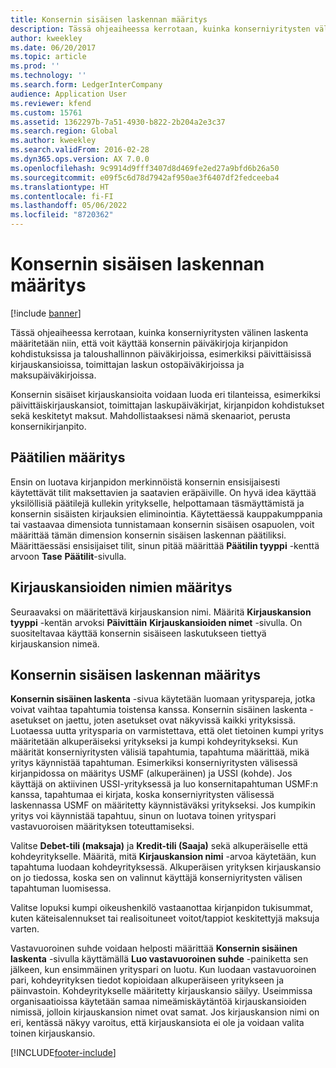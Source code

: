 ```yaml
---
title: Konsernin sisäisen laskennan määritys
description: Tässä ohjeaiheessa kerrotaan, kuinka konserniyritysten välinen laskenta määritetään niin, että voit käyttää konsernin päiväkirjoja kirjanpidon kohdistuksissa ja taloushallinnon päiväkirjoissa, esimerkiksi päivittäisissä kirjauskansioissa, toimittajan laskun ostopäiväkirjoissa ja maksupäiväkirjoissa.
author: kweekley
ms.date: 06/20/2017
ms.topic: article
ms.prod: ''
ms.technology: ''
ms.search.form: LedgerInterCompany
audience: Application User
ms.reviewer: kfend
ms.custom: 15761
ms.assetid: 1362297b-7a51-4930-b822-2b204a2e3c37
ms.search.region: Global
ms.author: kweekley
ms.search.validFrom: 2016-02-28
ms.dyn365.ops.version: AX 7.0.0
ms.openlocfilehash: 9c9914d9fff3407d8d469fe2ed27a9bfd6b26a50
ms.sourcegitcommit: e09f5c6d78d7942af950ae3f6407df2fedceeba4
ms.translationtype: HT
ms.contentlocale: fi-FI
ms.lasthandoff: 05/06/2022
ms.locfileid: "8720362"
---
```

# <a name="intercompany-accounting-setup"></a>Konsernin sisäisen laskennan määritys

[!include [banner](../includes/banner.md)]

Tässä ohjeaiheessa kerrotaan, kuinka konserniyritysten välinen laskenta määritetään niin, että voit käyttää konsernin päiväkirjoja kirjanpidon kohdistuksissa ja taloushallinnon päiväkirjoissa, esimerkiksi päivittäisissä kirjauskansioissa, toimittajan laskun ostopäiväkirjoissa ja maksupäiväkirjoissa.

Konsernin sisäiset kirjauskansioita voidaan luoda eri tilanteissa, esimerkiksi päivittäiskirjauskansiot, toimittajan laskupäiväkirjat, kirjanpidon kohdistukset sekä keskitetyt maksut. Mahdollistaaksesi nämä skenaariot, perusta konsernikirjanpito.

## <a name="define-main-accounts"></a>Päätilien määritys
Ensin on luotava kirjanpidon merkinnöistä konsernin ensisijaisesti käytettävät tilit maksettavien ja saatavien eräpäiville. On hyvä idea käyttää yksilöllisiä päätilejä kullekin yritykselle, helpottamaan täsmäyttämistä ja konsernin sisäisten kirjauksien eliminointia. Käytettäessä kauppakumppania tai vastaavaa dimensiota tunnistamaan konsernin sisäisen osapuolen, voit määrittää tämän dimension konsernin sisäisen laskennan päätiliksi. Määrittäessäsi ensisijaiset tilit, sinun pitää määrittää **Päätilin tyyppi** -kenttä arvoon **Tase** **Päätilit**-sivulla.

## <a name="define-journal-names"></a>Kirjauskansioiden nimien määritys
Seuraavaksi on määritettävä kirjauskansion nimi. Määritä **Kirjauskansion tyyppi** -kentän arvoksi **Päivittäin** **Kirjauskansioiden nimet** -sivulla. On suositeltavaa käyttää konsernin sisäiseen laskutukseen tiettyä kirjauskansion nimeä.

## <a name="define-intercompany-accounting-setup"></a>Konsernin sisäisen laskennan määritys
**Konsernin sisäinen laskenta** -sivua käytetään luomaan yrityspareja, jotka voivat vaihtaa tapahtumia toistensa kanssa. Konsernin sisäinen laskenta -asetukset on jaettu, joten asetukset ovat näkyvissä kaikki yrityksissä. Luotaessa uutta yritysparia on varmistettava, että olet tietoinen kumpi yritys määritetään alkuperäiseksi yritykseksi ja kumpi kohdeyritykseksi. Kun määrität konserniyritysten välisiä tapahtumia, tapahtuma määrittää, mikä yritys käynnistää tapahtuman. Esimerkiksi konserniyritysten välisessä kirjanpidossa on määritys USMF (alkuperäinen) ja USSI (kohde). Jos käyttäjä on aktiivinen USSI-yrityksessä ja luo konsernitapahtuman USMF:n kanssa, tapahtumaa ei kirjata, koska konserniyritysten välisessä laskennassa USMF on määritetty käynnistäväksi yritykseksi. Jos kumpikin yritys voi käynnistää tapahtuu, sinun on luotava toinen yrityspari vastavuoroisen määrityksen toteuttamiseksi. 

Valitse **Debet-tili (maksaja)** ja **Kredit-tili (Saaja)** sekä alkuperäiselle että kohdeyritykselle. Määritä, mitä **Kirjauskansion nimi** -arvoa käytetään, kun tapahtuma luodaan kohdeyrityksessä. Alkuperäisen yrityksen kirjauskansio on jo tiedossa, koska sen on valinnut käyttäjä konserniyritysten välisen tapahtuman luomisessa. 

Valitse lopuksi kumpi oikeushenkilö vastaanottaa kirjanpidon tukisummat, kuten käteisalennukset tai realisoituneet voitot/tappiot keskitettyjä maksuja varten. 

Vastavuoroinen suhde voidaan helposti määrittää **Konsernin sisäinen laskenta** -sivulla käyttämällä **Luo vastavuoroinen suhde** -painiketta sen jälkeen, kun ensimmäinen yrityspari on luotu. Kun luodaan vastavuoroinen pari, kohdeyrityksen tiedot kopioidaan alkuperäiseen yritykseen ja päinvastoin. Kohdeyritykselle määritetty kirjauskansio säilyy. Useimmissa organisaatioissa käytetään samaa nimeämiskäytäntöä kirjauskansioiden nimissä, jolloin kirjauskansion nimet ovat samat. Jos kirjauskansion nimi on eri, kentässä näkyy varoitus, että kirjauskansiota ei ole ja voidaan valita toinen kirjauskansio.





[!INCLUDE[footer-include](../../includes/footer-banner.md)]

